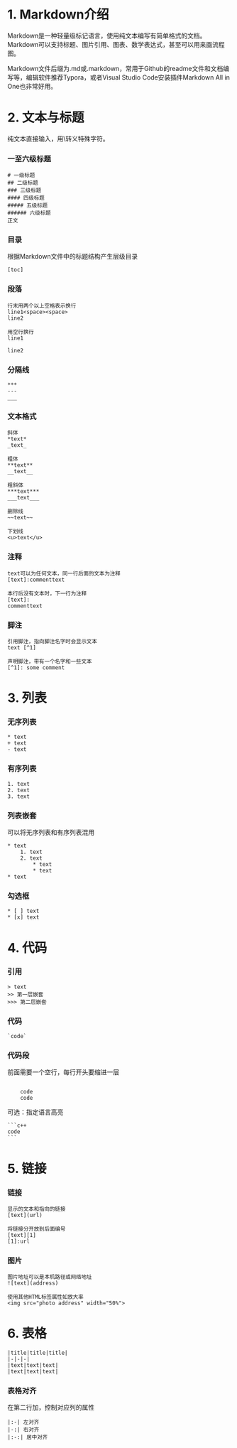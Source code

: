 # 1. Markdown介绍

Markdown是一种轻量级标记语言，使用纯文本编写有简单格式的文档。Markdown可以支持标题、图片引用、图表、数学表达式，甚至可以用来画流程图。

Markdown文件后缀为.md或.markdown，常用于Github的readme文件和文档编写等，编辑软件推荐Typora，或者Visual Studio Code安装插件Markdown All in One也非常好用。



# 2. 文本与标题

纯文本直接输入，用\转义特殊字符。

### 一至六级标题

```
# 一级标题
## 二级标题
### 三级标题
#### 四级标题
##### 五级标题
###### 六级标题
正文
```

### 目录

根据Markdown文件中的标题结构产生层级目录

```
[toc]
```

### 段落

```
行末用两个以上空格表示换行
line1<space><space>
line2

用空行换行
line1

line2
```

### 分隔线

```
***
---
___
```

### 文本格式

```
斜体
*text*
_text_

粗体
**text**
__text__

粗斜体
***text***
___text___

删除线
~~text~~

下划线
<u>text</u>
```

### 注释

```
text可以为任何文本，同一行后面的文本为注释
[text]:commenttext

本行后没有文本时，下一行为注释
[text]:
commenttext
```

### 脚注

```
引用脚注，指向脚注名字时会显示文本
text [^1]

声明脚注，带有一个名字和一些文本
[^1]: some comment
```



# 3. 列表

### 无序列表

```
* text
+ text
- text
```

### 有序列表

```
1. text
2. text
3. text
```

### 列表嵌套

可以将无序列表和有序列表混用

```
* text
	1. text
	2. text
		* text
		* text
* text
```

### 勾选框

```
* [ ] text
* [x] text
```



# 4. 代码

### 引用

```
> text
>> 第一层嵌套
>>> 第二层嵌套
```

### 代码

```
`code`
```

### 代码段

前面需要一个空行，每行开头要缩进一层

```

	code
	code
```

可选：指定语言高亮

````
```c++
code
```
````



# 5. 链接

### 链接

```
显示的文本和指向的链接
[text](url)

将链接分开放到后面编号
[text][1]
[1]:url
```

### 图片

```
图片地址可以是本机路径或网络地址
![text](address)

使用其他HTML标签属性如放大率
<img src="photo address" width="50%">
```



# 6. 表格

```
|title|title|title|
|-|-|-|
|text|text|text|
|text|text|text|
```

### 表格对齐

在第二行加，控制对应列的属性

```
|:-| 左对齐
|-:| 右对齐
|:-:| 居中对齐
```

